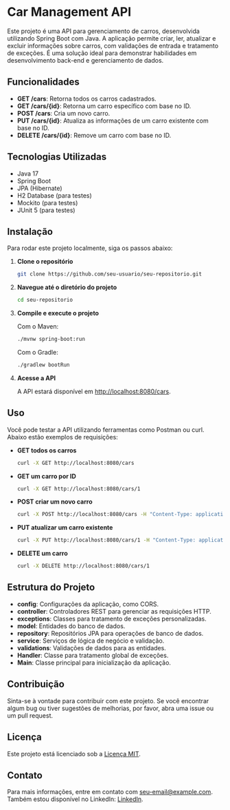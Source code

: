 # Car Management API

Este projeto é uma API para gerenciamento de carros, desenvolvida utilizando Spring Boot com Java. A aplicação permite criar, ler, atualizar e excluir informações sobre carros, com validações de entrada e tratamento de exceções. É uma solução ideal para demonstrar habilidades em desenvolvimento back-end e gerenciamento de dados.

## Funcionalidades

- **GET /cars**: Retorna todos os carros cadastrados.
- **GET /cars/{id}**: Retorna um carro específico com base no ID.
- **POST /cars**: Cria um novo carro.
- **PUT /cars/{id}**: Atualiza as informações de um carro existente com base no ID.
- **DELETE /cars/{id}**: Remove um carro com base no ID.

## Tecnologias Utilizadas

- Java 17
- Spring Boot
- JPA (Hibernate)
- H2 Database (para testes)
- Mockito (para testes)
- JUnit 5 (para testes)

## Instalação

Para rodar este projeto localmente, siga os passos abaixo:

1. **Clone o repositório**

   ```bash
   git clone https://github.com/seu-usuario/seu-repositorio.git
   ```

2. **Navegue até o diretório do projeto**

   ```bash
   cd seu-repositorio
   ```

3. **Compile e execute o projeto**

   Com o Maven:

   ```bash
   ./mvnw spring-boot:run
   ```

   Com o Gradle:

   ```bash
   ./gradlew bootRun
   ```

4. **Acesse a API**

   A API estará disponível em [http://localhost:8080/cars](http://localhost:8080/cars).

## Uso

Você pode testar a API utilizando ferramentas como Postman ou curl. Abaixo estão exemplos de requisições:

- **GET todos os carros**

   ```bash
   curl -X GET http://localhost:8080/cars
   ```

- **GET um carro por ID**

   ```bash
   curl -X GET http://localhost:8080/cars/1
   ```

- **POST criar um novo carro**

   ```bash
   curl -X POST http://localhost:8080/cars -H "Content-Type: application/json" -d '{"model": "Model S", "url": "http://example.com/model-s", "carValue": 75000.0}'
   ```

- **PUT atualizar um carro existente**

   ```bash
   curl -X PUT http://localhost:8080/cars/1 -H "Content-Type: application/json" -d '{"model": "Model S", "url": "http://example.com/model-s", "carValue": 80000.0}'
   ```

- **DELETE um carro**

   ```bash
   curl -X DELETE http://localhost:8080/cars/1
   ```

## Estrutura do Projeto

- **config**: Configurações da aplicação, como CORS.
- **controller**: Controladores REST para gerenciar as requisições HTTP.
- **exceptions**: Classes para tratamento de exceções personalizadas.
- **model**: Entidades do banco de dados.
- **repository**: Repositórios JPA para operações de banco de dados.
- **service**: Serviços de lógica de negócio e validação.
- **validations**: Validações de dados para as entidades.
- **Handler**: Classe para tratamento global de exceções.
- **Main**: Classe principal para inicialização da aplicação.

## Contribuição

Sinta-se à vontade para contribuir com este projeto. Se você encontrar algum bug ou tiver sugestões de melhorias, por favor, abra uma issue ou um pull request.

## Licença

Este projeto está licenciado sob a [Licença MIT](LICENSE).

## Contato

Para mais informações, entre em contato com [seu-email@example.com](mailto:seu-email@example.com).
Também estou disponível no LinkedIn: [LinkedIn](https://www.linkedin.com/in/leonardo-bern/).
